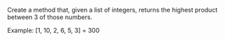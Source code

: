 Create a method that, given a list of integers, returns the highest product between 3 of those numbers.

Example: 
[1, 10, 2, 6, 5, 3] = 300 
